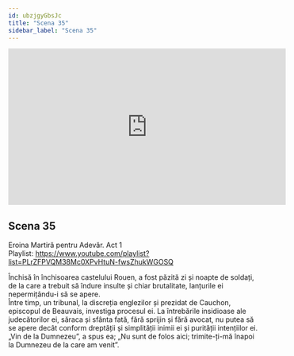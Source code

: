 ```yaml
---
id: ubzjgyGbsJc
title: "Scena 35"
sidebar_label: "Scena 35"
---
```


<div class="video-float-container">
  <iframe
    width="560"
    height="315"
    src="https://www.youtube.com/embed/ubzjgyGbsJc"
    title="YouTube video player"
    frameborder="0"
    allow="accelerometer; autoplay; clipboard-write; encrypted-media; gyroscope; picture-in-picture; web-share"
    referrerpolicy="strict-origin-when-cross-origin"
    allowfullscreen
  ></iframe>
</div>

## Scena 35

Eroina Martiră pentru Adevăr. Act 1   
Playlist: https://www.youtube.com/playlist?list=PLrZFPVQM38Mc0XPvHtuN-fwsZhukWGOSQ 

Închisă în închisoarea castelului Rouen, a fost păzită zi și noapte de soldați, de la care a trebuit să îndure insulte și chiar brutalitate, lanțurile ei nepermițându-i să se apere.  
Între timp, un tribunal, la discreția englezilor și prezidat de Cauchon, episcopul de Beauvais, investiga procesul ei. La întrebările insidioase ale judecătorilor ei, săraca și sfânta fată, fără sprijin și fără avocat, nu putea să se apere decât conform dreptății și simplității inimii ei și purității intențiilor ei.  
„Vin de la Dumnezeu”, a spus ea; „Nu sunt de folos aici; trimite-ți-mă înapoi la Dumnezeu de la care am venit”.
